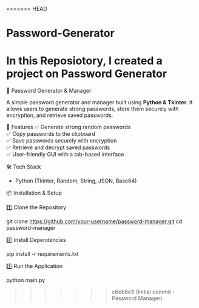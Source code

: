 <<<<<<< HEAD
# Password-Generator
In this Reposiotory, I created a project on Password Generator
=======
 🔐 Password Generator & Manager

A simple password generator and manager built using **Python & Tkinter**. It allows users to generate strong passwords, store them securely with encryption, and retrieve saved passwords.

 🚀 Features
✅ Generate strong random passwords  
✅ Copy passwords to the clipboard  
✅ Save passwords securely with encryption  
✅ Retrieve and decrypt saved passwords  
✅ User-friendly GUI with a tab-based interface  

 🛠 Tech Stack
- Python (Tkinter, Random, String, JSON, Base64)

 📦 Installation & Setup

1️⃣ Clone the Repository  

git clone https://github.com/your-username/password-manager.git
cd password-manager

2️⃣ Install Dependencies

pip install -r requirements.txt

3️⃣ Run the Application

python main.py



>>>>>>> c6eb6e9 (Initial commit - Password Manager)
